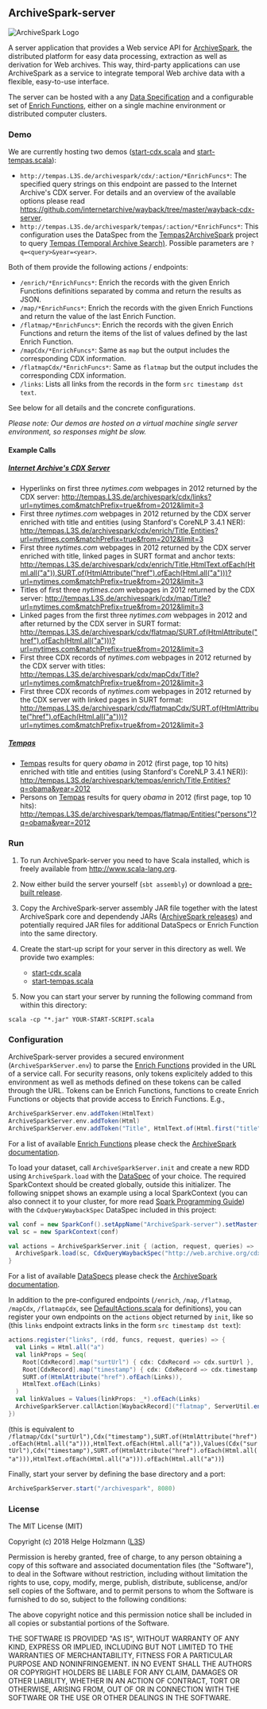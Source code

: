 ## ArchiveSpark-server

![ArchiveSpark Logo](https://github.com/helgeho/ArchiveSpark/raw/master/logo.png)

A server application that provides a Web service API for [ArchiveSpark](https://github.com/helgeho/ArchiveSpark), the distributed platform for easy data processing, extraction as well as derivation for Web archives. This way, third-party applications can use ArchiveSpark as a service to integrate temporal Web archive data with a flexible, easy-to-use interface. 

The server can be hosted with a any [Data Specification](https://github.com/helgeho/ArchiveSpark/blob/master/docs/DataSpecs.md) and a configurable set of [Enrich Functions](https://github.com/helgeho/ArchiveSpark/blob/master/docs/EnrichFuncs.md), either on a single machine environment or distributed computer clusters.

### Demo

We are currently hosting two demos ([start-cdx.scala](demos/start-cdx.scala) and [start-tempas.scala](demos/start-tempas.scala)):

* `http://tempas.L3S.de/archivespark/cdx/:action/*EnrichFuncs*`: The specified query strings on this endpoint are passed to the Internet Archive's CDX server. For details and an overview of the available options please read https://github.com/internetarchive/wayback/tree/master/wayback-cdx-server. 
* `http://tempas.L3S.de/archivespark/tempas/:action/*EnrichFuncs*`:  This configuration uses the DataSpec from the [Tempas2ArchiveSpark](https://github.com/helgeho/Tempas2ArchiveSpark) project to query [Tempas (Temporal Archive Search)](http://tempas.L3S.de/v2). Possible parameters are `?q=<query>&year=<year>`.

Both of them provide the following actions / endpoints:
* `/enrich/*EnrichFuncs*`: Enrich the records with the given Enrich Functions definitions separated by comma and return the results as JSON.
* `/map/*EnrichFuncs*`: Enrich the records with the given Enrich Functions and return the value of the last Enrich Function.
* `/flatmap/*EnrichFuncs*`: Enrich the records with the given Enrich Functions and return the items of the list of values defined by the last Enrich Function.
* `/mapCdx/*EnrichFuncs*`: Same as `map` but the output includes the corresponding CDX information.
* `/flatmapCdx/*EnrichFuncs*`: Same as `flatmap` but the output includes the corresponding CDX information.
* `/links`: Lists all links from the records in the form `src timestamp dst text`.

See below for all details and the concrete configurations.

*Please note: Our demos are hosted on a virtual machine single server environment, so responses might be slow.*

#### Example Calls

##### [Internet Archive's CDX Server](https://github.com/internetarchive/wayback/tree/master/wayback-cdx-server)

* Hyperlinks on first three *nytimes.com* webpages in 2012 returned by the CDX server: http://tempas.L3S.de/archivespark/cdx/links?url=nytimes.com&matchPrefix=true&from=2012&limit=3
* First three *nytimes.com* webpages in 2012 returned by the CDX server enriched with title and entities (using Stanford's CoreNLP 3.4.1 NER): http://tempas.L3S.de/archivespark/cdx/enrich/Title,Entities?url=nytimes.com&matchPrefix=true&from=2012&limit=3
* First three *nytimes.com* webpages in 2012 returned by the CDX server enriched with title, linked pages in SURT format and anchor texts: http://tempas.L3S.de/archivespark/cdx/enrich/Title,HtmlText.ofEach(Html.all("a")),SURT.of(HtmlAttribute("href").ofEach(Html.all("a")))?url=nytimes.com&matchPrefix=true&from=2012&limit=3
* Titles of first three *nytimes.com* webpages in 2012 returned by the CDX server: http://tempas.L3S.de/archivespark/cdx/map/Title?url=nytimes.com&matchPrefix=true&from=2012&limit=3
* Linked pages from the first three *nytimes.com* webpages in 2012 and after returned by the CDX server in SURT format: http://tempas.L3S.de/archivespark/cdx/flatmap/SURT.of(HtmlAttribute("href").ofEach(Html.all("a")))?url=nytimes.com&matchPrefix=true&from=2012&limit=3
* First three CDX records of *nytimes.com* webpages in 2012 returned by the CDX server with titles: http://tempas.L3S.de/archivespark/cdx/mapCdx/Title?url=nytimes.com&matchPrefix=true&from=2012&limit=3
* First three CDX records of *nytimes.com* webpages in 2012 returned by the CDX server with linked pages in SURT format: http://tempas.L3S.de/archivespark/cdx/flatmapCdx/SURT.of(HtmlAttribute("href").ofEach(Html.all("a")))?url=nytimes.com&matchPrefix=true&from=2012&limit=3

##### [Tempas](http://tempas.l3s.de/v2)

* [Tempas](http://tempas.l3s.de/v2) results for query *obama* in 2012 (first page, top 10 hits) enriched with title and entities (using Stanford's CoreNLP 3.4.1 NER)): http://tempas.L3S.de/archivespark/tempas/enrich/Title,Entities?q=obama&year=2012
* Persons on [Tempas](http://tempas.l3s.de/v2) results for query *obama* in 2012 (first page, top 10 hits): http://tempas.L3S.de/archivespark/tempas/flatmap/Entities("persons")?q=obama&year=2012

### Run

1. To run ArchiveSpark-server you need to have Scala installed, which is freely available from http://www.scala-lang.org.

2. Now either build the server yourself (`sbt assembly`) or download a [pre-built release](https://github.com/helgeho/ArchiveSpark-server/releases).

3. Copy the ArchiveSpark-server assembly JAR file together with the latest ArchiveSpark core and dependendy JARs ([ArchiveSpark releases](https://github.com/helgeho/ArchiveSpark/releases)) and potentially required JAR files for additional DataSpecs or Enrich Function into the same directory.

4. Create the start-up script for your server in this directory as well. We provide two examples:

   * [start-cdx.scala](demos/start-cdx.scala)
   * [start-tempas.scala](demos/start-tempas.scala)
   
5. Now you can start your server by running the following command from within this directory:

```
scala -cp "*.jar" YOUR-START-SCRIPT.scala
``` 

### Configuration

ArchiveSpark-server provides a secured environment (`ArchiveSparkServer.env`) to parse the [Enrich Functions](https://github.com/helgeho/ArchiveSpark/blob/master/docs/EnrichFuncs.md) provided in the URL of a service call. For security reasons, only tokens explicitely added to this environment as well as methods defined on these tokens can be called through the URL. Tokens can be Enrich Functions, functions to create Enrich Functions or objects that provide access to Enrich Functions. E.g.,

```scala
ArchiveSparkServer.env.addToken(HtmlText)
ArchiveSparkServer.env.addToken(Html)
ArchiveSparkServer.env.addToken("Title", HtmlText.of(Html.first("title")))
```

For a list of available [Enrich Functions](https://github.com/helgeho/ArchiveSpark/blob/master/docs/EnrichFuncs.md) please check the [ArchiveSpark documentation](https://github.com/helgeho/ArchiveSpark/blob/master/docs/README.md).

To load your dataset, call `ArchiveSparkServer.init` and create a new RDD using `ArchiveSpark.load` with the [DataSpec](https://github.com/helgeho/ArchiveSpark/blob/master/docs/DataSpecs.md) of your choice. The required SparkContext should be created globally, outside this initializer. The following snippet shows an example using a local SparkContext (you can also connect it to your cluster, for more read [Spark Programming Guide](https://spark.apache.org/docs/latest/rdd-programming-guide.html)) with the `CdxQueryWaybackSpec` DataSpec included in this project:

```scala
val conf = new SparkConf().setAppName("ArchiveSpark-server").setMaster("local[*]")
val sc = new SparkContext(conf)

val actions = ArchiveSparkServer.init { (action, request, queries) =>
  ArchiveSpark.load(sc, CdxQueryWaybackSpec("http://web.archive.org/cdx/search/cdx", queries))
}
```

For a list of available [DataSpecs](https://github.com/helgeho/ArchiveSpark/blob/master/docs/DataSpecs.md) please check the [ArchiveSpark documentation](https://github.com/helgeho/ArchiveSpark/blob/master/docs/README.md).

In addition to the pre-configured endpoints (`/enrich`, `/map`, `/flatmap`, `/mapCdx`, `/flatmapCdx`, see [DefaultActions.scala](src/main/scala/de/l3s/archivespark/server/DefaultActions.scala) for definitions), you can register your own endpoints on the `actions` object returned by `init`, like so (this `links` endpoint extracts links in the form `src timestamp dst text`):

```scala
actions.register("links", (rdd, funcs, request, queries) => {
  val Links = Html.all("a")
  val linkProps = Seq(
    Root[CdxRecord].map("surtUrl") { cdx: CdxRecord => cdx.surtUrl },
    Root[CdxRecord].map("timestamp") { cdx: CdxRecord => cdx.timestamp },
    SURT.of(HtmlAttribute("href").ofEach(Links)),
    HtmlText.ofEach(Links)
  )
  val linkValues = Values(linkProps: _*).ofEach(Links)
  ArchiveSparkServer.callAction[WaybackRecord]("flatmap", ServerUtil.enrich(rdd)(linkProps), Seq(linkValues), request, queries)
})
```

(this is equivalent to `/flatmap/Cdx("surtUrl"),Cdx("timestamp"),SURT.of(HtmlAttribute("href").ofEach(Html.all("a"))),HtmlText.ofEach(Html.all("a")),Values(Cdx("surtUrl"),Cdx("timestamp"),SURT.of(HtmlAttribute("href").ofEach(Html.all("a"))),HtmlText.ofEach(Html.all("a"))).ofEach(Html.all("a"))`)

Finally, start your server by defining the base directory and a port:

```scala
ArchiveSparkServer.start("/archivespark", 8080)
```

### License

The MIT License (MIT)

Copyright (c) 2018 Helge Holzmann ([L3S](http://www.L3S.de))

Permission is hereby granted, free of charge, to any person obtaining a copy
of this software and associated documentation files (the "Software"), to deal
in the Software without restriction, including without limitation the rights
to use, copy, modify, merge, publish, distribute, sublicense, and/or sell
copies of the Software, and to permit persons to whom the Software is
furnished to do so, subject to the following conditions:

The above copyright notice and this permission notice shall be included in all
copies or substantial portions of the Software.

THE SOFTWARE IS PROVIDED "AS IS", WITHOUT WARRANTY OF ANY KIND, EXPRESS OR
IMPLIED, INCLUDING BUT NOT LIMITED TO THE WARRANTIES OF MERCHANTABILITY,
FITNESS FOR A PARTICULAR PURPOSE AND NONINFRINGEMENT. IN NO EVENT SHALL THE
AUTHORS OR COPYRIGHT HOLDERS BE LIABLE FOR ANY CLAIM, DAMAGES OR OTHER
LIABILITY, WHETHER IN AN ACTION OF CONTRACT, TORT OR OTHERWISE, ARISING FROM,
OUT OF OR IN CONNECTION WITH THE SOFTWARE OR THE USE OR OTHER DEALINGS IN THE
SOFTWARE.
